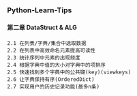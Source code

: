 ### Python-Learn-Tips
#### 第二章 DataStruct & ALG
    2.1 在列表/字典/集合中选取数据
    2.2 在列表中高效命名元素提高可读性
    2.3 统计序列中元素的出现频度
    2.4 根据字典中值的大小对字典中的项排序
    2.5 快速找到多个字典中的公共键(key)(viewkeys)
    2.6 让字典保持有序(OrderedDict)
    2.7 实现用户的历史记录功能(最多n条)
